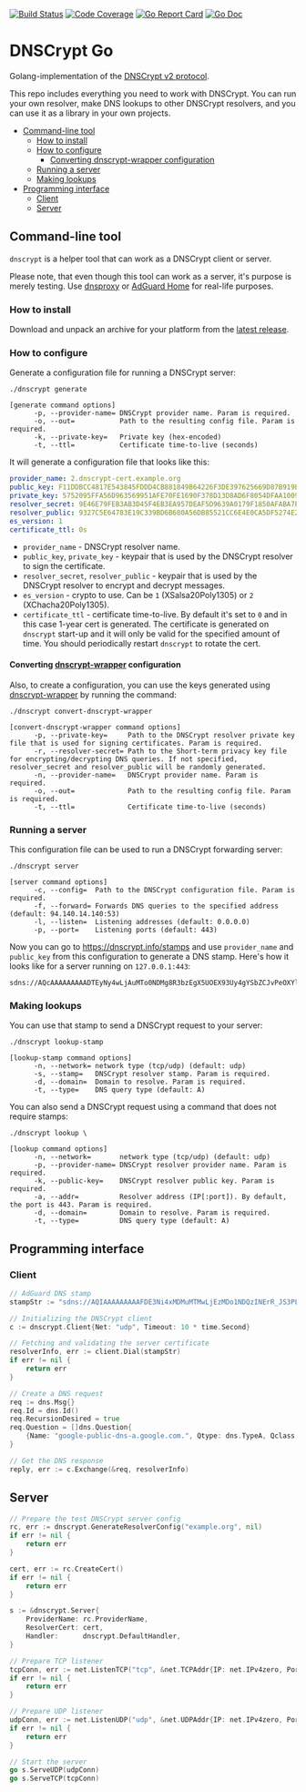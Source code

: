 [![Build Status](https://travis-ci.com/ameshkov/dnscrypt.svg?branch=master)](https://travis-ci.com/ameshkov/dnscrypt)
[![Code Coverage](https://img.shields.io/codecov/c/github/ameshkov/dnscrypt/master.svg)](https://codecov.io/github/ameshkov/dnscrypt?branch=master)
[![Go Report Card](https://goreportcard.com/badge/github.com/ameshkov/dnscrypt)](https://goreportcard.com/report/ameshkov/dnscrypt)
[![Go Doc](https://godoc.org/github.com/ameshkov/dnscrypt?status.svg)](https://godoc.org/github.com/ameshkov/dnscrypt)

# DNSCrypt Go

Golang-implementation of the [DNSCrypt v2 protocol](https://dnscrypt.info/protocol).

This repo includes everything you need to work with DNSCrypt. You can run your own resolver, make DNS lookups to other DNSCrypt resolvers, and you can use it as a library in your own projects.

* [Command-line tool](#commandline)
    * [How to install](#install)
    * [How to configure](#configure)
      * [Converting dnscrypt-wrapper configuration](#convertfromwrapper)
    * [Running a server](#runningserver)
    * [Making lookups](#lookup)
* [Programming interface](#api)
    * [Client](#client)
    * [Server](#server)

## <a id="commandline"></a> Command-line tool

`dnscrypt` is a helper tool that can work as a DNSCrypt client or server.

Please note, that even though this tool can work as a server, it's purpose is merely testing. Use [dnsproxy](https://github.com/AdguardTeam/dnsproxy) or [AdGuard Home](https://github.com/AdguardTeam/AdGuardHome) for real-life purposes.


### <a id="install"></a> How to install

Download and unpack an archive for your platform from the [latest release](https://github.com/ameshkov/dnscrypt/releases).


### <a id="configure"></a> How to configure

Generate a configuration file for running a DNSCrypt server:

```
./dnscrypt generate

[generate command options]
      -p, --provider-name= DNSCrypt provider name. Param is required.
      -o, --out=           Path to the resulting config file. Param is required.
      -k, --private-key=   Private key (hex-encoded)
      -t, --ttl=           Certificate time-to-live (seconds)
```

It will generate a configuration file that looks like this:

```yaml
provider_name: 2.dnscrypt-cert.example.org
public_key: F11DDBCC4817E543845FDDD4CB881849B64226F3DE397625669D87B919BC4FB0
private_key: 5752095FFA56D963569951AFE70FE1690F378D13D8AD6F8054DFAA100907F8B6F11DDBCC4817E543845FDDD4CB881849B64226F3DE397625669D87B919BC4FB0
resolver_secret: 9E46E79FEB3AB3D45F4EB3EA957DEAF5D9639A0179F1850AFABA7E58F87C74C4
resolver_public: 9327C5E64783E19C339BD6B680A56DB85521CC6E4E0CA5DF5274E2D3CE026C6B
es_version: 1
certificate_ttl: 0s
```

* `provider_name` - DNSCrypt resolver name.
* `public_key`, `private_key` - keypair that is used by the DNSCrypt resolver to sign the certificate.
* `resolver_secret`, `resolver_public` - keypair that is used by the DNSCrypt resolver to encrypt and decrypt messages.
* `es_version` - crypto to use. Can be `1` (XSalsa20Poly1305) or `2` (XChacha20Poly1305).
* `certificate_ttl` - certificate time-to-live. By default it's set to `0` and in this case 1-year cert is generated. The certificate is generated on `dnscrypt` start-up and it will only be valid for the specified amount of time. You should periodically restart `dnscrypt` to rotate the cert. 

#### <a id="convertfromwrapper"></a> Converting [dnscrypt-wrapper](https://github.com/cofyc/dnscrypt-wrapper) configuration

Also, to create a configuration, you can use the keys generated using [dnscrypt-wrapper](https://github.com/cofyc/dnscrypt-wrapper) by running the command:

```
./dnscrypt convert-dnscrypt-wrapper

[convert-dnscrypt-wrapper command options]
      -p, --private-key=     Path to the DNSCrypt resolver private key file that is used for signing certificates. Param is required.
      -r, --resolver-secret= Path to the Short-term privacy key file for encrypting/decrypting DNS queries. If not specified, resolver_secret and resolver_public will be randomly generated.
      -n, --provider-name=   DNSCrypt provider name. Param is required.
      -o, --out=             Path to the resulting config file. Param is required.
      -t, --ttl=             Certificate time-to-live (seconds)
```


### <a id="runningserver"></a> Running a server

This configuration file can be used to run a DNSCrypt forwarding server:

```
./dnscrypt server 

[server command options]
      -c, --config=  Path to the DNSCrypt configuration file. Param is required.
      -f, --forward= Forwards DNS queries to the specified address (default: 94.140.14.140:53)
      -l, --listen=  Listening addresses (default: 0.0.0.0)
      -p, --port=    Listening ports (default: 443)
```

Now you can go to https://dnscrypt.info/stamps and use `provider_name` and `public_key` from this configuration to generate a DNS stamp. Here's how it looks like for a server running on `127.0.0.1:443`:

```
sdns://AQcAAAAAAAAADTEyNy4wLjAuMTo0NDMg8R3bzEgX5UOEX93Uy4gYSbZCJvPeOXYlZp2HuRm8T7AbMi5kbnNjcnlwdC1jZXJ0LmV4YW1wbGUub3Jn
```

### <a id="lookup"></a> Making lookups

You can use that stamp to send a DNSCrypt request to your server:

```
./dnscrypt lookup-stamp

[lookup-stamp command options]
      -n, --network= network type (tcp/udp) (default: udp)
      -s, --stamp=   DNSCrypt resolver stamp. Param is required.
      -d, --domain=  Domain to resolve. Param is required.
      -t, --type=    DNS query type (default: A)
```

You can also send a DNSCrypt request using a command that does not require stamps:

```
./dnscrypt lookup \

[lookup command options]
      -n, --network=       network type (tcp/udp) (default: udp)
      -p, --provider-name= DNSCrypt resolver provider name. Param is required.
      -k, --public-key=    DNSCrypt resolver public key. Param is required.
      -a, --addr=          Resolver address (IP[:port]). By default, the port is 443. Param is required.
      -d, --domain=        Domain to resolve. Param is required.
      -t, --type=          DNS query type (default: A)
```

## <a id="api"></a> Programming interface

### <a id="client"></a> Client

```go
// AdGuard DNS stamp
stampStr := "sdns://AQIAAAAAAAAAFDE3Ni4xMDMuMTMwLjEzMDo1NDQzINErR_JS3PLCu_iZEIbq95zkSV2LFsigxDIuUso_OQhzIjIuZG5zY3J5cHQuZGVmYXVsdC5uczEuYWRndWFyZC5jb20"

// Initializing the DNSCrypt client
c := dnscrypt.Client{Net: "udp", Timeout: 10 * time.Second}

// Fetching and validating the server certificate
resolverInfo, err := client.Dial(stampStr)
if err != nil {
    return err
}

// Create a DNS request
req := dns.Msg{}
req.Id = dns.Id()
req.RecursionDesired = true
req.Question = []dns.Question{
    {Name: "google-public-dns-a.google.com.", Qtype: dns.TypeA, Qclass: dns.ClassINET},
}

// Get the DNS response
reply, err := c.Exchange(&req, resolverInfo)
```

## <a id="server"></a> Server

```go
// Prepare the test DNSCrypt server config
rc, err := dnscrypt.GenerateResolverConfig("example.org", nil)
if err != nil {
    return err
}

cert, err := rc.CreateCert()
if err != nil {
    return err
}

s := &dnscrypt.Server{
    ProviderName: rc.ProviderName,
    ResolverCert: cert,
    Handler:      dnscrypt.DefaultHandler,
}

// Prepare TCP listener
tcpConn, err := net.ListenTCP("tcp", &net.TCPAddr{IP: net.IPv4zero, Port: 443})
if err != nil {
    return err
}

// Prepare UDP listener
udpConn, err := net.ListenUDP("udp", &net.UDPAddr{IP: net.IPv4zero, Port: 443})
if err != nil {
    return err
}

// Start the server
go s.ServeUDP(udpConn)
go s.ServeTCP(tcpConn)
```
